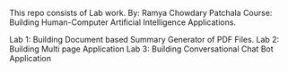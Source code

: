 This repo consists of Lab work.
By: Ramya Chowdary Patchala
Course: Building Human-Computer Artificial Intelligence Applications.

Lab 1: Building Document based Summary Generator of PDF Files.
Lab 2: Building Multi page Application
Lab 3: Building Conversational Chat Bot Application
